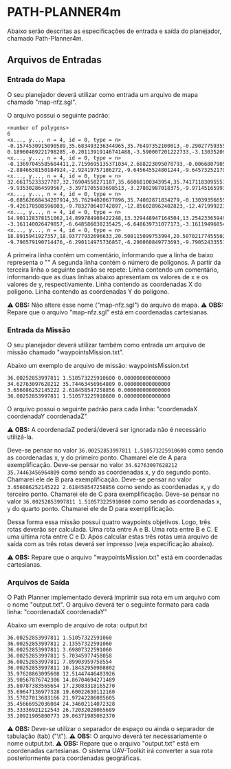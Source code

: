 # PATH-PLANNER4m

Abaixo serão descritas as especificações de entrada e saída do planejador, chamado Path-Planner4m.

## Arquivos de Entradas

### Entrada do Mapa

O seu planejador deverá utilizar como entrada um arquivo de mapa chamado "map-nfz.sgl".

O arquivo possui o seguinte padrão:

```
<number of polygons>
6
<x..., y..., n = 4, id = 0, type = n>
-0.1574530915090589,35.683493236344965,35.76497352100013,-0.29027759355372845
0.18960489221798285,-0.20113919146741488,-3.590007201222733,-3.1303520957103608
<x..., y..., n = 4, id = 0, type = n>
-0.13697045585684411,2.7159695135371034,2.688223095078793,-0.006680790582055828
-2.8846638150184924,-2.92419757186272,-9.645645524801244,-9.645732521797555
<x..., y..., n = 4, id = 0, type = n>
32.66175233327787,32.76904558271187,35.66068100343954,35.74171183095551
-9.935302864599567,-3.3971705583698513,-3.27882987018375,-9.971451659932168
<x..., y..., n = 4, id = 0, type = n>
-0.08562668434207914,35.76294020677896,35.74002871834279,-0.13039356655633066
-9.426170508596003,-9.783270640742897,-12.856028962402823,-12.471999223221738
<x..., y..., n = 4, id = 0, type = n>
14.901128378151062,14.899784908422248,13.329448947164504,13.254233659495148
-3.161140026479857,-6.648586038235425,-6.648639731077173,-3.161194968543261
<x..., y..., n = 4, id = 0, type = n>
18.8915941927357,18.93777932696633,20.508115099753994,20.507021774555028
-9.790579190714476,-6.290114975736857,-6.290060849773693,-9.790524335512249
```

A primeira linha contém um comentário, informando que a linha de baixo representa o "<number of polygons>"
A segunda linha contém o número de polígonos.
A partir da terceira linha o seguinte padrão se repete:
Linha contendo um comentário, informando que as duas linhas abaixo apresentam os valores de x e os valores de y, respectivamente.
Linha contendo as coordenadas X do polígono.
Linha contendo as coordenadas Y do polígono.

:warning: **OBS:** Não altere esse nome ("map-nfz.sgl") do arquivo de mapa.
:warning: **OBS:** Repare que o arquivo "map-nfz.sgl" está em coordenadas cartesianas.

### Entrada da Missão

O seu planejador deverá utilizar também como entrada um arquivo de missão chamado "waypointsMission.txt".

Abaixo um exemplo de arquivo de missão: waypointsMission.txt
```
36.00252853997811 1.510573225910600 0.000000000000000
34.62763097628212 35.74463456964809 0.000000000000000
3.656086252145222 2.618458547258856 0.000000000000000
36.00252853997811 1.510573225910600 0.000000000000000
```

O arquivo possui o seguinte padrão para cada linha: "coordenadaX coordenadaY coordenadaZ"

:warning: **OBS:** A coordenadaZ poderá/deverá ser ignorada não é necessário utilizá-la.

Deve-se pensar no valor `36.00252853997811 1.510573225910600` como sendo as coordenadas x, y do primeiro ponto. Chamarei ele de A para exemplificação.
Deve-se pensar no valor `34.62763097628212 35.74463456964809` como sendo as coordenadas x, y do segundo ponto. Chamarei ele de B para exemplificação.
Deve-se pensar no valor `3.656086252145222 2.618458547258856` como sendo as coordenadas x, y do terceiro ponto. Chamarei ele de C para exemplificação.
Deve-se pensar no valor `36.00252853997811 1.510573225910600` como sendo as coordenadas x, y do quarto ponto. Chamarei ele de D para exemplificação.

Dessa forma essa missão possui quatro waypoints objetivos. Logo, três rotas deverão ser calculada. Uma rota entre A e B. Uma rota entre B e C. E uma última rota entre C e D.
Após calcular estas três rotas uma arquivo de saída com as três rotas deverá ser impresso (veja especificação abaixo).

:warning: **OBS:** Repare que o arquivo "waypointsMission.txt" está em coordenadas cartesianas. 

### Arquivos de Saída

O Path Planner implementado deverá imprimir sua rota em um arquivo com o nome "output.txt". 
O arquivo deverá ter o seguinte formato para cada linha: "coordenadaX coordenadaY"

Abaixo um exemplo de arquivo de rota: output.txt
```
36.00252853997811 1.51057322591060
36.00252853997811 2.13557322591060
36.00252853997811 3.69807322591060
36.00252853997811 5.70345977458058
36.00252853997811 7.89903959758554
36.00252853997811 10.18432950908802
35.97628863095608 12.51447446483926
35.90567876742306 14.86704694271489
35.80787383565654 17.23083318165270
35.69647136977328 19.60022630112160
35.57827013683166 21.97242286085605
35.45666952036084 24.34602114072328
35.33336921212543 26.72032028065689
35.20921905800773 29.06371985062370
```

:warning: **OBS:** Deve-se utilizar o separador de espaço ou ainda o separador de tabulação (tab) ("\t").
:warning: **OBS:** O arquivo deverá ter necessariamente o nome output.txt.
:warning: **OBS:** Repare que o arquivo "output.txt" está em coordenadas cartesianas. O sistema UAV-Toolkit irá converter a sua rota posteriormente para coordenadas geográficas.
